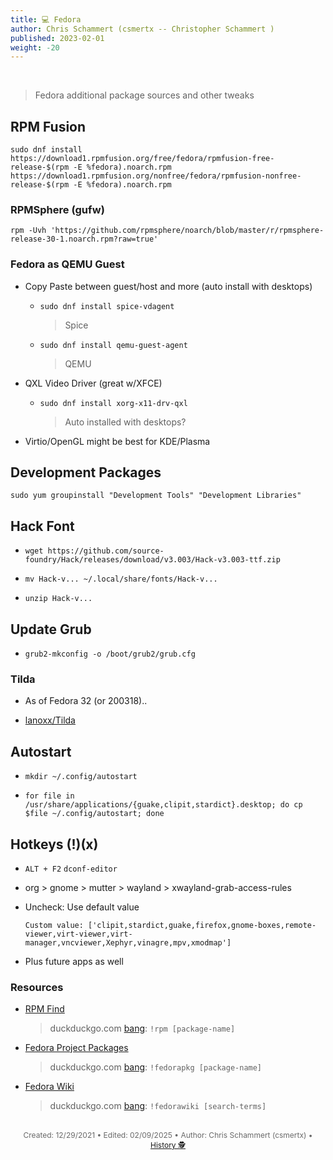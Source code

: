 ```yaml
---
title: 💻 Fedora
author: Chris Schammert (csmertx -- Christopher Schammert )
published: 2023-02-01
weight: -20
---
```


<!-- The content of this website was written by Christopher Schammert aka Chris Schammert -->

<br />

> Fedora additional package sources and other tweaks

## RPM Fusion

```
sudo dnf install https://download1.rpmfusion.org/free/fedora/rpmfusion-free-release-$(rpm -E %fedora).noarch.rpm https://download1.rpmfusion.org/nonfree/fedora/rpmfusion-nonfree-release-$(rpm -E %fedora).noarch.rpm
```

### RPMSphere (gufw)
```rpm -Uvh 'https://github.com/rpmsphere/noarch/blob/master/r/rpmsphere-release-30-1.noarch.rpm?raw=true'```

### Fedora as QEMU Guest

- Copy Paste between guest/host and more (auto install with desktops)

    - ```sudo dnf install spice-vdagent```
        
        > Spice

    - ```sudo dnf install qemu-guest-agent```
    
        > QEMU

- QXL Video Driver (great w/XFCE)

    - ```sudo dnf install xorg-x11-drv-qxl```
    
        > Auto installed with desktops?

- Virtio/OpenGL might be best for KDE/Plasma

## Development Packages

```sudo yum groupinstall "Development Tools" "Development Libraries"```

## Hack Font

- ```wget https://github.com/source-foundry/Hack/releases/download/v3.003/Hack-v3.003-ttf.zip```

- ```mv Hack-v... ~/.local/share/fonts/Hack-v...```

- ```unzip Hack-v...```

## Update Grub

- ```grub2-mkconfig -o /boot/grub2/grub.cfg```

### Tilda

- As of Fedora 32 (or 200318)..

- [lanoxx/Tilda](https://github.com/lanoxx/tilda)

## Autostart

- ```mkdir ~/.config/autostart```

- ```for file in /usr/share/applications/{guake,clipit,stardict}.desktop; do cp $file ~/.config/autostart; done```

## Hotkeys (!)(x)

- ```ALT + F2``` ```dconf-editor```

- org > gnome > mutter > wayland > xwayland-grab-access-rules

- Uncheck: Use default value

    ```
    Custom value: ['clipit,stardict,guake,firefox,gnome-boxes,remote-viewer,virt-viewer,virt-manager,vncviewer,Xephyr,vinagre,mpv,xmodmap']
    ```

- Plus future apps as well

### Resources

- [RPM Find](https://rpmfind.net)
    
    > duckduckgo.com [bang](https://duckduckgo.com/bangs): ```!rpm [package-name]```

- [Fedora Project Packages](https://apps.fedoraproject.org/packages)

    > duckduckgo.com [bang](https://duckduckgo.com/bangs): ```!fedorapkg [package-name]```

- [Fedora Wiki](https://fedoraproject.org/wiki) 

    > duckduckgo.com [bang](https://duckduckgo.com/bangs): ```!fedorawiki [search-terms]```

<br />

<div style="text-align: center; font-size:12px; color:dimgray">
    Created: 12/29/2021 • Edited: 02/09/2025 • Author: Chris Schammert (csmertx) • 
    <a href="https://github.com/csmertx/csmertx.github.io/commits/main/content/Linux/Distros/fedora.md" 
       title="Github.com | csmertx \ csmertx.github.io \ commits \ main \ content \ Linux \ Distros \ Fedora">
       History 🕵️
    </a>
</div>